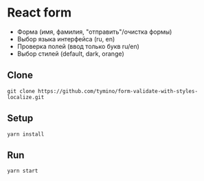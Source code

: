 # React form

+ Форма (имя, фамилия, "отправить"/очистка формы)
+ Выбор языка интерфейса (ru, en)
+ Проверка полей (ввод только букв ru/en)
+ Выбор стилей (default, dark, orange)

## Clone

`git clone https://github.com/tymino/form-validate-with-styles-localize.git`

## Setup

`yarn install`

## Run

`yarn start`
